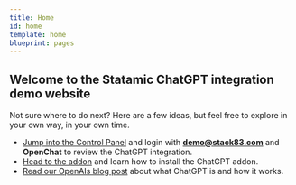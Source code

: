 ```yaml
---
title: Home
id: home
template: home
blueprint: pages
---
```

## Welcome to the Statamic ChatGPT integration demo website

Not sure where to do next? Here are a few ideas, but feel free to explore in your own way, in your own time.

- [Jump into the Control Panel](/cp) and login with **demo@stack83.com** and **OpenChat** to review the ChatGPT integration.
- [Head to the addon](https://statamic.com/addons/stack83/chatgpt-integration) and learn how to install the ChatGPT addon.
- [Read our OpenAIs blog post](https://openai.com/blog/chatgpt) about what ChatGPT is and how it works.
